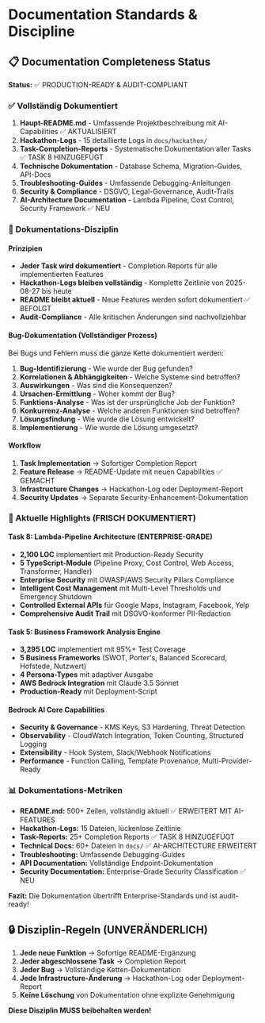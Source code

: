 # Documentation Standards & Discipline

## 📋 Documentation Completeness Status

**Status:** ✅ PRODUCTION-READY & AUDIT-COMPLIANT

### ✅ Vollständig Dokumentiert
1. **Haupt-README.md** - Umfassende Projektbeschreibung mit AI-Capabilities ✅ AKTUALISIERT
2. **Hackathon-Logs** - 15 detaillierte Logs in `docs/hackathon/`
3. **Task-Completion-Reports** - Systematische Dokumentation aller Tasks ✅ TASK 8 HINZUGEFÜGT
4. **Technische Dokumentation** - Database Schema, Migration-Guides, API-Docs
5. **Troubleshooting-Guides** - Umfassende Debugging-Anleitungen
6. **Security & Compliance** - DSGVO, Legal-Governance, Audit-Trails
7. **AI-Architecture Documentation** - Lambda Pipeline, Cost Control, Security Framework ✅ NEU

### 🎯 Dokumentations-Disziplin

#### Prinzipien
- **Jeder Task wird dokumentiert** - Completion Reports für alle implementierten Features
- **Hackathon-Logs bleiben vollständig** - Komplette Zeitlinie von 2025-08-27 bis heute
- **README bleibt aktuell** - Neue Features werden sofort dokumentiert ✅ BEFOLGT
- **Audit-Compliance** - Alle kritischen Änderungen sind nachvollziehbar

#### Bug-Dokumentation (Vollständiger Prozess)
Bei Bugs und Fehlern muss die ganze Kette dokumentiert werden:
1. **Bug-Identifizierung** - Wie wurde der Bug gefunden?
2. **Korrelationen & Abhängigkeiten** - Welche Systeme sind betroffen?
3. **Auswirkungen** - Was sind die Konsequenzen?
4. **Ursachen-Ermittlung** - Woher kommt der Bug?
5. **Funktions-Analyse** - Was ist der ursprüngliche Job der Funktion?
6. **Konkurrenz-Analyse** - Welche anderen Funktionen sind betroffen?
7. **Lösungsfindung** - Wie wurde die Lösung entwickelt?
8. **Implementierung** - Wie wurde die Lösung umgesetzt?

#### Workflow
1. **Task Implementation** → Sofortiger Completion Report
2. **Feature Release** → README-Update mit neuen Capabilities ✅ GEMACHT
3. **Infrastructure Changes** → Hackathon-Log oder Deployment-Report
4. **Security Updates** → Separate Security-Enhancement-Dokumentation

### 🚀 Aktuelle Highlights (FRISCH DOKUMENTIERT)

#### Task 8: Lambda-Pipeline Architecture (ENTERPRISE-GRADE)
- **2,100 LOC** implementiert mit Production-Ready Security
- **5 TypeScript-Module** (Pipeline Proxy, Cost Control, Web Access, Transformer, Handler)
- **Enterprise Security** mit OWASP/AWS Security Pillars Compliance
- **Intelligent Cost Management** mit Multi-Level Thresholds und Emergency Shutdown
- **Controlled External APIs** für Google Maps, Instagram, Facebook, Yelp
- **Comprehensive Audit Trail** mit DSGVO-konformer PII-Redaction

#### Task 5: Business Framework Analysis Engine
- **3,295 LOC** implementiert mit 95%+ Test Coverage
- **5 Business Frameworks** (SWOT, Porter's, Balanced Scorecard, Hofstede, Nutzwert)
- **4 Persona-Types** mit adaptiver Ausgabe
- **AWS Bedrock Integration** mit Claude 3.5 Sonnet
- **Production-Ready** mit Deployment-Script

#### Bedrock AI Core Capabilities
- **Security & Governance** - KMS Keys, S3 Hardening, Threat Detection
- **Observability** - CloudWatch Integration, Token Counting, Structured Logging
- **Extensibility** - Hook System, Slack/Webhook Notifications
- **Performance** - Function Calling, Template Provenance, Multi-Provider-Ready

### 📊 Dokumentations-Metriken

- **README.md:** 500+ Zeilen, vollständig aktuell ✅ ERWEITERT MIT AI-FEATURES
- **Hackathon-Logs:** 15 Dateien, lückenlose Zeitlinie
- **Task-Reports:** 25+ Completion Reports ✅ TASK 8 HINZUGEFÜGT
- **Technical Docs:** 60+ Dateien in `docs/` ✅ AI-ARCHITECTURE ERWEITERT
- **Troubleshooting:** Umfassende Debugging-Guides
- **API Documentation:** Vollständige Endpoint-Dokumentation
- **Security Documentation:** Enterprise-Grade Security Classification ✅ NEU

**Fazit:** Die Dokumentation übertrifft Enterprise-Standards und ist audit-ready!

## 🔒 Disziplin-Regeln (UNVERÄNDERLICH)

1. **Jede neue Funktion** → Sofortige README-Ergänzung
2. **Jeder abgeschlossene Task** → Completion Report
3. **Jeder Bug** → Vollständige Ketten-Dokumentation
4. **Jede Infrastructure-Änderung** → Hackathon-Log oder Deployment-Report
5. **Keine Löschung** von Dokumentation ohne explizite Genehmigung

**Diese Disziplin MUSS beibehalten werden!**